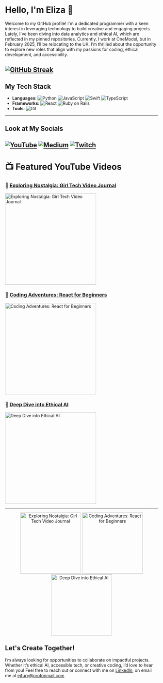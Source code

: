 # Hello, I'm Eliza 👋


Welcome to my GitHub profile! I'm a dedicated programmer with a keen interest in leveraging technology to build creative and engaging projects. Lately, I've been diving into data analytics and ethical AI, which are reflected in my pinned repositories. Currently, I work at OneModel, but in February 2025, I’ll be relocating to the UK. I’m thrilled about the opportunity to explore new roles that align with my passions for coding, ethical development, and accessibility.

[![GitHub Streak](https://streak-stats.demolab.com/?user=Efury1)](https://git.io/streak-stats)
---

## My Tech Stack

- **Languages**: ![Python](https://img.shields.io/badge/-Python-3776AB?logo=python&logoColor=white) ![JavaScript](https://img.shields.io/badge/-JavaScript-F7DF1E?logo=javascript&logoColor=white) ![Swift](https://img.shields.io/badge/-Swift-FA7343?logo=swift&logoColor=white) ![TypeScript](https://img.shields.io/badge/-TypeScript-3178C6?logo=typescript&logoColor=white)
- **Frameworks**: ![React](https://img.shields.io/badge/-React-61DAFB?logo=react&logoColor=white) ![Ruby on Rails](https://img.shields.io/badge/-Ruby_on_Rails-CC0000?logo=rubyonrails&logoColor=white)
- **Tools**: ![Git](https://img.shields.io/badge/-Git-F05032?logo=git&logoColor=white)

---

## Look at My Socials

[![YouTube](https://img.shields.io/badge/YouTube-Channel-FF0000?logo=youtube&logoColor=white)](https://www.youtube.com/channel/UCCwlIqh6VjXceir9BHMl_YQ)
[![Medium](https://img.shields.io/badge/Medium-Blog-12100E?logo=medium&logoColor=white)](https://medium.com/@girlchronicallyonline)
[![Twitch](https://img.shields.io/badge/-Twitch-9146FF?logo=twitch&logoColor=white)](https://www.twitch.tv/girlchronicallyonline)
---

# 📺 Featured YouTube Videos

### 🎥 [Exploring Nostalgia: Girl Tech Video Journal](https://www.youtube.com/watch?v=N73EDqPEJTw&t=3s)
<a href="https://www.youtube.com/watch?v=N73EDqPEJTw&t=3s">
  <img src="https://img.youtube.com/vi/N73EDqPEJTw/0.jpg" alt="Exploring Nostalgia: Girl Tech Video Journal" width="300">
</a>


### 🎥 [Coding Adventures: React for Beginners](https://www.youtube.com/watch?v=acHNolwi39s&t=7s)
<a href="https://www.youtube.com/watch?v=acHNolwi39s&t=7s">
  <img src="https://img.youtube.com/vi/acHNolwi39s/0.jpg" alt="Coding Adventures: React for Beginners" width="300">
</a>


### 🎥 [Deep Dive into Ethical AI](https://www.youtube.com/watch?v=hdtDpbHnw38&t=333s)
<a href="https://www.youtube.com/watch?v=hdtDpbHnw38&t=333s">
  <img src="https://img.youtube.com/vi/hdtDpbHnw38/0.jpg" alt="Deep Dive into Ethical AI" width="300">
</a>

---

<div align="center"> <a href="https://www.youtube.com/watch?v=N73EDqPEJTw&t=3s"> <img src="https://img.youtube.com/vi/N73EDqPEJTw/0.jpg" alt="Exploring Nostalgia: Girl Tech Video Journal" width="200"> </a> <a href="https://www.youtube.com/watch?v=acHNolwi39s&t=7s"> <img src="https://img.youtube.com/vi/acHNolwi39s/0.jpg" alt="Coding Adventures: React for Beginners" width="200"> </a> <a href="https://www.youtube.com/watch?v=hdtDpbHnw38&t=333s"> <img src="https://img.youtube.com/vi/hdtDpbHnw38/0.jpg" alt="Deep Dive into Ethical AI" width="200"> </a> </div>


## Let's Create Together!
I’m always looking for opportunities to collaborate on impactful projects. Whether it’s ethical AI, accessible tech, or creative coding, I’d love to hear from you! Feel free to reach out or connect with me on [LinkedIn](https://www.linkedin.com/in/eliza-fury-3004b3110/), on email me at [ejfury@protonmail.com](mailto:ejfury@protonmail.com)

